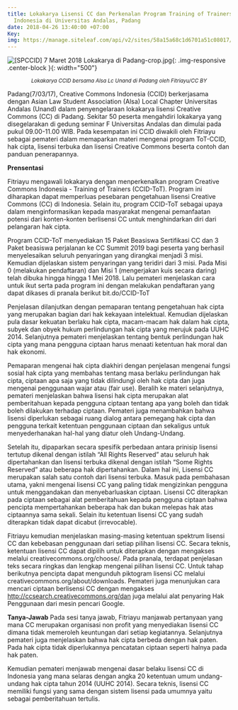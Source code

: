 ```yaml
---
title: Lokakarya Lisensi CC dan Perkenalan Program Training of Trainers Creative Commons
  Indonesia di Universitas Andalas, Padang
date: 2018-04-26 13:40:00 +07:00
Key: 
img: https://manage.siteleaf.com/api/v2/sites/58a15a68c1d6701a51c08017/source/_uploads/\[SPCCID\]%207%20Maret%202018%20Lokakarya%20di%20Padang-crop.jpg?download
---
```


![\[SPCCID\] 7 Maret 2018 Lokakarya di Padang-crop.jpg](https://manage.siteleaf.com/api/v2/sites/58a15a68c1d6701a51c08017/source/_uploads/\[SPCCID\]%207%20Maret%202018%20Lokakarya%20di%20Padang-crop.jpg?download){: .img-responsive .center-block }{: width="500"}  <center><small><i> Lokakarya CCID bersama Alsa Lc Unand di Padang oleh Fitriayu/CC BY</i></small></center>

Padang(7/03/17), Creative Commons Indonesia (CCID) berkerjasama dengan Asian Law Student Association (Alsa) Local Chapter Universitas Andalas (Unand) dalam penyengelaraan lokakarya lisensi Creative Commons (CC) di Padang. Sekitar 50 peserta mengahdiri lokakarya yang disegelarakan di gedung seminar F Universitas Andalas dan dimulai pada pukul 09.00-11.00 WIB. Pada kesempatan ini CCID diwakili oleh Fitriayu sebagai pemateri dalam memaparkan materi mengenai program ToT-CCID, hak cipta, lisensi terbuka dan lisensi Creative Commons beserta contoh dan panduan penerapannya.

**Prensentasi**

Fitriayu mengawali lokakarya dengan menperkenalkan program Creative Commons Indonesia - Training of Trainers (CCID-ToT). Program ini diharapkan dapat memperluas pesebaran pengetahuan lisensi Creative Commons (CC)  di Indonesia. Selain itu, program CCID-ToT sebagai upaya dalam menginformasikan  kepada masyarakat mengenai pemanfaatan potensi dari konten-konten berlisensi CC untuk menghindarkan diri dari pelangaran hak cipta.

Program CCID-ToT menyediakan 15 Paket Beasiswa Sertifikasi CC dan 3 Paket beasiswa perjalanan ke CC Summit 2019 bagi peserta yang berhasil menyelesaikan seluruh penyaringan yang dirangkai menjadi 3 misi. Kemudian dijelaskan sistem penyaringan yang teridiri dari  3 misi. Pada Misi 0 (melakukan pendaftaran) dan Misi 1 (mengerjakan kuis secara daring) telah dibuka hingga hingga 1 Mei 2018. Lalu pemateri menjelaskan cara untuk ikut serta pada program ini dengan melakukan pendaftaran yang dapat dikases di pranala berikut bit.do/CCID-ToT

Penjelasan dilanjutkan dengan pemaparan tentang pengetahuan hak cipta yang merupakan bagian dari hak kekayaan intelektual. Kemudian dijelaskan pula dasar kekuatan berlaku hak cipta, macam-macam hak dalam hak cipta, subyek dan obyek hukum perlindungan hak cipta yang merujuk pada UUHC 2014. Selanjutnya pemateri menjelaskan tentang bentuk perlindungan hak cipta yang mana pengguna ciptaan harus menaati ketentuan hak moral dan hak ekonomi.

Pemaparan mengenai hak cipta diakhiri dengan penjelasan mengenai fungsi sosial hak cipta yang membahas tentang masa berlaku perlindungan hak cipta, ciptaan apa saja yang tidak dilindungi oleh hak cipta dan juga mengenai penggunaan wajar atau (fair use). Beralih ke materi selanjutnya, pemateri menjelaskan bahwa lisensi hak cipta merupakan alat pemberitahuan kepada pengguna ciptaan tentang apa yang boleh dan tidak boleh dilakukan terhadap ciptaan. Pemateri juga menambahkan bahwa lisensi diperlukan sebagai ruang dialog antara pemegang hak cipta dan pengguna terkait ketentuan penggunaan ciptaan dan sekaligus untuk menyederhanakan hal-hal yang diatur oleh Undang-Undang.

Setelah itu, dipaparkan secara spesifik perbedaan antara prinisip lisensi tertutup dikenal dengan istilah “All Rights Reserved” atau seluruh hak dipertahankan dan lisensi terbuka dikenal dengan istilah “Some Rights Reserved” atau beberapa hak dipertahankan. Dalam hal ini, Lisensi CC merupakan salah satu contoh dari lisensi terbuka. Masuk pada pembahasan utama, yakni mengenai lisensi CC yang paling tidak mengizinkan pengguna untuk menggandakan dan menyebarluaskan ciptaan. Lisensi CC diterapkan pada ciptaan sebagai alat pemberitahuan kepada pengguna ciptaan bahwa pencipta mempertahankan beberapa hak dan bukan melepas hak atas ciptaannya sama sekali. Selain itu ketentuan lisensi CC yang sudah diterapkan tidak dapat dicabut (irrevocable).

Fitriayu kemudian menjelaskan masing-masing ketentuan spektrum lisensi CC dan kebebasan penggunaan dari setiap pilihan lisensi CC. Secara teknis, ketentuan lisensi CC dapat dipilih untuk diterapkan dengan mengakses melalui creativecommons.org/choose/. Pada pranala, terdapat penjelasan teks secara ringkas dan lengkap mengenai pilihan lisensi CC. Untuk tahap berikutnya pencipta dapat mengunduh piktogram lisensi CC melalui creativecommons.org/about/downloads. Pemateri juga menunjukan cara mencari ciptaan berlisensi CC dengan mengakses http://ccsearch.creativecommons.org/dan juga melalui alat penyaring Hak Penggunaan dari mesin pencari Google.

**Tanya-Jawab**
Pada sesi tanya jawab, Fitriayu manjawab pertanyaan yang mana CC merupakan organisasi non profit yang menyediakan lisensi CC dimana tidak memeroleh keuntungan dari setiap kegiatannya. Selanjutnya pemateri juga menjelaskan bahwa hak cipta berbeda dengan hak paten. Pada hak cipta tidak diperlukannya pencatatan ciptaan seperti halnya pada hak paten.

Kemudian pemateri menjawab mengenai dasar belaku lisensi CC di Indonesia yang mana selaras dengan angka 20 ketentuan umum undang-undang hak cipta tahun 2014 (UUHC 2014). Secara teknis, lisensi CC memiliki fungsi yang sama dengan sistem lisensi pada umumnya yaitu sebagai pemberitahuan tertulis.